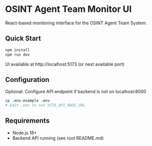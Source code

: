 # OSINT Agent Team Monitor UI

React-based monitoring interface for the OSINT Agent Team System.

## Quick Start

```bash
npm install
npm run dev
```

UI available at http://localhost:5173 (or next available port)

## Configuration

Optional: Configure API endpoint if backend is not on localhost:8000

```bash
cp .env.example .env
# Edit .env to set VITE_API_BASE_URL
```

## Requirements

- Node.js 18+
- Backend API running (see root README.md)
